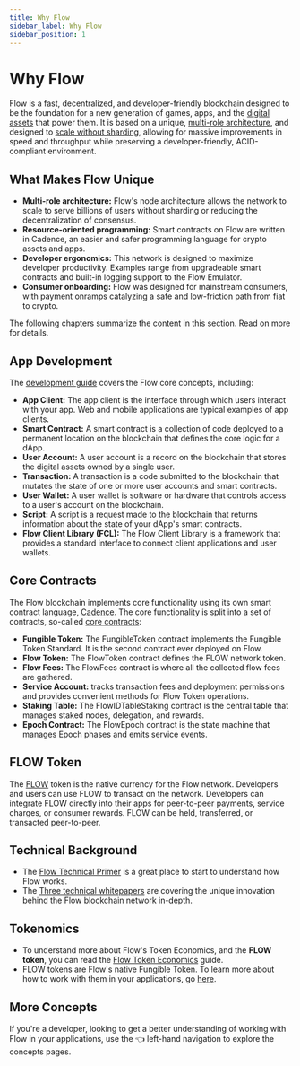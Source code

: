 ```yaml
---
title: Why Flow
sidebar_label: Why Flow
sidebar_position: 1
---
```


# Why Flow

Flow is a fast, decentralized, and developer-friendly blockchain designed to be the foundation for a new generation of games, apps, and the [digital assets](https://www.onflow.org/post/flow-blockchain-cadence-programming-language-resources-assets) that power them. It is based on a unique, [multi-role architecture](https://www.onflow.org/primer), and designed to [scale without sharding](https://www.onflow.org/post/flow-blockchain-multi-node-architecture-advantages), allowing for massive improvements in speed and throughput while preserving a developer-friendly, ACID-compliant environment.

## What Makes Flow Unique

- **Multi-role architecture:** Flow's node architecture allows the network to scale to serve billions of users without sharding or reducing the decentralization of consensus.
- **Resource-oriented programming:** Smart contracts on Flow are written in Cadence, an easier and safer programming language for crypto assets and apps.
- **Developer ergonomics:** This network is designed to maximize developer productivity. Examples range from upgradeable smart contracts and built-in logging support to the Flow Emulator.
- **Consumer onboarding:** Flow was designed for mainstream consumers, with payment onramps catalyzing a safe and low-friction path from fiat to crypto.

The following chapters summarize the content in this section. Read on more for details.

## App Development

The [development guide](../tutorials/intro.md) covers the Flow core concepts, including:

- **App Client:** The app client is the interface through which users interact with your app. Web and mobile applications are typical examples of app clients.
- **Smart Contract:** A smart contract is a collection of code deployed to a permanent location on the blockchain that defines the core logic for a dApp.
- **User Account:** A user account is a record on the blockchain that stores the digital assets owned by a single user.
- **Transaction:** A transaction is a code submitted to the blockchain that mutates the state of one or more user accounts and smart contracts.
- **User Wallet:** A user wallet is software or hardware that controls access to a user's account on the blockchain.
- **Script:** A script is a request made to the blockchain that returns information about the state of your dApp's smart contracts.
- **Flow Client Library (FCL):** The Flow Client Library is a framework that provides a standard interface to connect client applications and user wallets.

## Core Contracts

The Flow blockchain implements core functionality using its own smart contract language, [Cadence](https://cadence-lang-docs-git-fix-links-versions-onflow.vercel.app/docs/0.42/language/). The core functionality is split into a set of contracts, so-called [core contracts](../references/core-contracts/index.md):

- **Fungible Token:** The FungibleToken contract implements the Fungible Token Standard. It is the second contract ever deployed on Flow.
- **Flow Token:** The FlowToken contract defines the FLOW network token.
- **Flow Fees:** The FlowFees contract is where all the collected flow fees are gathered.
- **Service Account:** tracks transaction fees and deployment permissions and provides convenient methods for Flow Token operations.
- **Staking Table:** The FlowIDTableStaking contract is the central table that manages staked nodes, delegation, and rewards.
- **Epoch Contract:** The FlowEpoch contract is the state machine that manages Epoch phases and emits service events.

## FLOW Token

The [FLOW](../references/core-contracts/03-flow-token.md) token is the native currency for the Flow network. Developers and users can use FLOW to transact on the network. Developers can integrate FLOW directly into their apps for peer-to-peer payments, service charges, or consumer rewards. FLOW can be held, transferred, or transacted peer-to-peer.


## Technical Background

- The [Flow Technical Primer](https://www.onflow.org/primer) is a great place to start to understand how Flow works.
- The [Three technical whitepapers](https://www.onflow.org/technical-paper) are covering the unique innovation behind the Flow blockchain network in-depth.

## Tokenomics

- To understand more about Flow's Token Economics, and the **FLOW token**, you can read the [Flow Token Economics](https://www.onflow.org/flow-token-economics) guide.
- FLOW tokens are Flow's native Fungible Token. To learn more about how to work with them in your applications, go [here](../references/core-contracts/03-flow-token.md).

## More Concepts

If you're a developer, looking to get a better understanding of working with Flow in your applications,
use the 👈 left-hand navigation to explore the concepts pages.